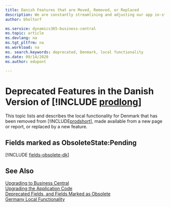```yaml
---
title: Danish Features that are Moved, Removed, or Replaced
description: We are constantly streamlining and adjusting our app in-step with market developments. Read about the features for Denmark that we have moved, removed, or replaced.
author: bholtorf

ms.service: dynamics365-business-central
ms.topic: article
ms.devlang: na
ms.tgt_pltfrm: na
ms.workload: na
ms. search.keywords: deprecated, Denmark, local functionality
ms.date: 09/14/2020
ms.author: edupont

---
```


# Deprecated Features in the Danish Version of [!INCLUDE [prodlong](../developer/includes/prodlong.md)]

This topic lists and describes the local functionality for Denmark that has been removed from [!INCLUDE[prodshort](../developer/includes/prodshort.md)], made available from a new page or report, or replaced by a new feature.

## Fields marked as ObsoleteState:Pending

[!INCLUDE [fields-obsolete-dk](../includes/fields-obsolete-dk.md)]

## See Also

[Upgrading to Business Central](upgrading-to-business-central.md)  
[Upgrading the Application Code](upgrading-the-application-code.md)  
[Deprecated Fields, and Fields Marked as Obsolete](deprecated-fields.md)  
[Germany Local Functionality](/dynamics365/business-central/LocalFunctionality/Denmark/denmark-local-functionality)  
